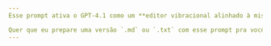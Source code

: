 ```yaml
---
Esse prompt ativa o GPT-4.1 como um **editor vibracional alinhado à missão**, e te poupa energia com as etapas repetitivas. Ele pode ser salvo como snippet ou macro no VSCode também!

Quer que eu prepare uma versão `.md` ou `.txt` com esse prompt pra você colar direto no VS?
---
```


